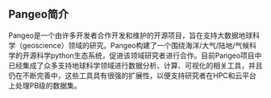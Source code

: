 

## Pangeo简介



Pangeo是一个由许多开发者合作开发和维护的开源项目，旨在支持大数据地球科学（geoscience）领域的研究。Pangeo构建了一个围绕海洋/大气/陆地/气候科学的开源科学python生态系统，促进该领域研究者进行合作。目前Pangeo项目中已经集成了众多支持地球科学领域进行数据分析、计算、可视化的相关工具，并且仍在不断完善中，这些工具具有很强的扩展性，以便支持研究者在HPC和云平台上处理PB级的数据集。